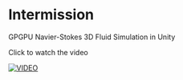 # Intermission
GPGPU Navier-Stokes 3D Fluid Simulation in Unity


Click to watch the video

[![VIDEO](https://img.youtube.com/vi/HnqBeA6R-M8/0.jpg)](https://www.youtube.com/watch?v=HnqBeA6R-M8)
